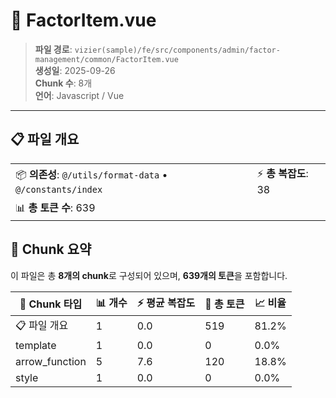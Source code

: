# 📄 FactorItem.vue

> **파일 경로**: `vizier(sample)/fe/src/components/admin/factor-management/common/FactorItem.vue`  
> **생성일**: 2025-09-26  
> **Chunk 수**: 8개  
> **언어**: Javascript / Vue
---





## 📋 파일 개요

| | |
|--|--|
| 📦 **의존성**: `@/utils/format-data` • `@/constants/index` | ⚡ **총 복잡도**: 38 |
| 📊 **총 토큰 수**: 639 |  |






## 🧩 Chunk 요약

이 파일은 총 **8개의 chunk**로 구성되어 있으며, **639개의 토큰**을 포함합니다.

| 🧩 Chunk 타입 | 📊 개수 | ⚡ 평균 복잡도 | 📝 총 토큰 | 📈 비율 |
|---------------|--------|-------------|----------|--------|
| 📋 파일 개요 | 1 | 0.0 | 519 | 81.2% |
| template | 1 | 0.0 | 0 | 0.0% |
| arrow_function | 5 | 7.6 | 120 | 18.8% |
| style | 1 | 0.0 | 0 | 0.0% |

